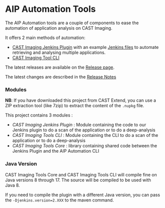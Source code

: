 # AIP Automation Tools

The AIP Automation tools are a couple of components to ease the automation of application analysis on CAST Imaging.

It offers 2 main methods of automation:
* [CAST Imaging Jenkins Plugin](./aip-console-jenkins/README.md) with an example [Jenkins files](./aip-console-jenkins/examples/dynamic-pipeline-example/README.md) to automate retrieving and analysing multiple applications.
* [CAST Imaging Tool CLI](./aip-console-tools-cli/README.md)

The latest releases are available on the [Release page](https://github.com/CAST-Extend/com.castsoftware.aip.console.tools/releases).

The latest changes are described in the [Release Notes](./RELEASE-NOTES.md)

### Modules

**NB**: If you have downloaded this project from CAST Extend, you can use a ZIP extraction tool (like 7zip) to extract the content of the `.nupkg` file.

This project contains 3 modules :

* *CAST Imaging Jenkins Plugin* : Module containing the code to our Jenkins plugin to do a scan of the application or to do a deep-analysis
* *CAST Imaging Tools CLI* : Module containing the CLI to do a scan of the application or to do a deep-analysis
* *CAST Imaging Tools Core* : library containing shared code between the Jenkins Plugin and the AIP Automation CLI

### Java Version

CAST Imaging Tools Core and CAST Imaging Tools CLI will compile fine on Java versions 8 through 17. The source will be compiled to be used with Java 8.

If you need to compile the plugin with a different Java version, you can pass the `-Djenkins.version=2.XXX` to the maven command.
